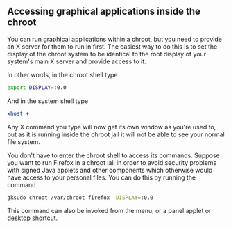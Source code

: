 


## Accessing graphical applications inside the chroot

You can run graphical applications within a chroot, but you need to provide an
X server for them to run in first. The easiest way to do this is to set the
display of the chroot system to be identical to the root display of your
system\'s main X server and provide access to it.

In other words, in the chroot shell type

```sh
export DISPLAY=:0.0
```

And in the system shell type

```sh
xhost +
```

Any X command you type will now get its own window as you\'re used to, but as it
is running inside the chroot jail it will not be able to see your normal file
system.

You don\'t have to enter the chroot shell to access its commands. Suppose you
want to run Firefox in a chroot jail in order to avoid security problems with
signed Java applets and other components which otherwise would have access to
your personal files. You can do this by running the command

```sh
gksudo chroot /var/chroot firefox -DISPLAY=:0.0
```

This command can also be invoked from the menu, or a panel applet or desktop
shortcut. 

